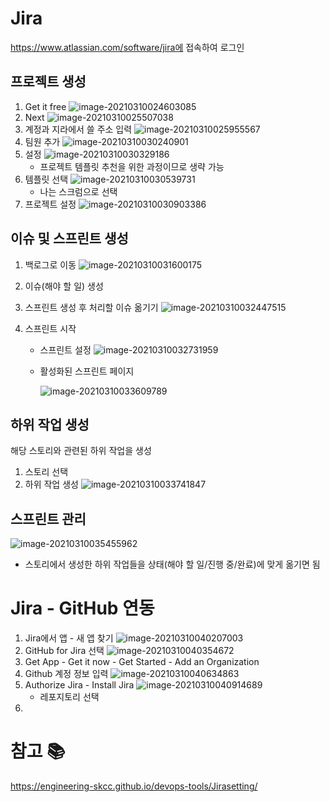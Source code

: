 # Jira

https://www.atlassian.com/software/jira에 접속하여 로그인



## 프로젝트 생성

1. Get it free
   ![image-20210310024603085](./img/image-20210310024603085.png)
2. Next
   ![image-20210310025507038](./img/image-20210310025507038.png)
3. 계정과 지라에서 쓸 주소 입력
   ![image-20210310025955567](./img/image-20210310025955567.png)
4. 팀원 추가
   ![image-20210310030240901](./img/image-20210310030240901.png)
5. 설정
   ![image-20210310030329186](./img/image-20210310030329186.png)
   - 프로젝트 템플릿 추천을 위한 과정이므로 생략 가능
6. 템플릿 선택
   ![image-20210310030539731](./img/image-20210310030539731.png)
   - 나는 스크럼으로 선택
7. 프로젝트 설정
   ![image-20210310030903386](./img/image-20210310030903386.png)

## 이슈 및 스프린트 생성

1. 백로그로 이동
   ![image-20210310031600175](./img/image-20210310031600175.png)

2. 이슈(해야 할 일) 생성

3. 스프린트 생성 후 처리할 이슈 옮기기
   ![image-20210310032447515](./img/image-20210310032447515.png)

4. 스프린트 시작

   - 스프린트 설정
     ![image-20210310032731959](./img/image-20210310032731959.png)

   - 활성화된 스프린트 페이지

     ![image-20210310033609789](./img/image-20210310033609789.png)



## 하위 작업 생성

해당 스토리와 관련된 하위 작업을 생성

1. 스토리 선택
2. 하위 작업 생성
   ![image-20210310033741847](./img/image-20210310033741847.png)



## 스프린트 관리

![image-20210310035455962](./img/image-20210310035455962.png)

- 스토리에서 생성한 하위 작업들을 상태(해야 할 일/진행 중/완료)에 맞게 옮기면 됨



# Jira - GitHub 연동

1. Jira에서 앱 - 새 앱 찾기
   ![image-20210310040207003](./img/image-20210310040207003.png)
2. GitHub for Jira 선택
   ![image-20210310040354672](./img/image-20210310040354672.png)
3. Get App - Get it now - Get Started - Add an Organization
4. Github 계정 정보 입력
   ![image-20210310040634863](./img/image-20210310040634863.png)
5. Authorize Jira - Install Jira
   ![image-20210310040914689](./img/image-20210310040914689.png)
   - 레포지토리 선택
6. 



# 참고 :books:

https://engineering-skcc.github.io/devops-tools/Jirasetting/